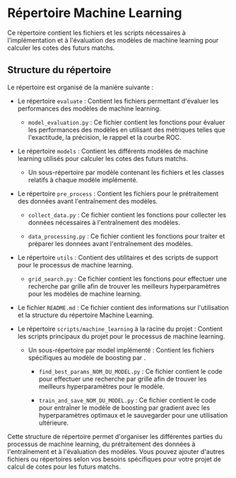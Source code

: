 # Répertoire Machine Learning

Ce répertoire contient les fichiers et les scripts nécessaires à l'implémentation et à l'évaluation des modèles de machine learning pour calculer les cotes des futurs matchs.

## Structure du répertoire

Le répertoire est organisé de la manière suivante :

- Le répertoire `evaluate` : Contient les fichiers permettant d'évaluer les performances des modèles de machine learning.

  - `model_evaluation.py` : Ce fichier contient les fonctions pour évaluer les performances des modèles en utilisant des métriques telles que l'exactitude, la précision, le rappel et la courbe ROC.

- Le répertoire `models` : Contient les différents modèles de machine learning utilisés pour calculer les cotes des futurs matchs.

  - Un sous-répertoire par modèle contenant les fichiers et les classes relatifs à chaque modèle implémenté.

- Le répertoire `pre_process` : Contient les fichiers pour le prétraitement des données avant l'entraînement des modèles.

  - `collect_data.py` : Ce fichier contient les fonctions pour collecter les données nécessaires à l'entraînement des modèles.

  - `data_processing.py` : Ce fichier contient les fonctions pour traiter et préparer les données avant l'entraînement des modèles.

- Le répertoire `utils` : Contient des utilitaires et des scripts de support pour le processus de machine learning.

  - `grid_search.py` : Ce fichier contient les fonctions pour effectuer une recherche par grille afin de trouver les meilleurs hyperparamètres pour les modèles de machine learning.

- Le fichier `README.md` : Ce fichier contient des informations sur l'utilisation et la structure du répertoire Machine Learning.

- Le répertoire `scripts/machine_learning` à la racine du projet : Contient les scripts principaux du projet pour le processus de machine learning.

  - Un sous-répertoire par model implémenté : Contient les fichiers spécifiques au modèle de boosting par .

    - `find_best_params_NOM_DU_MODEL.py` : Ce fichier contient le code pour effectuer une recherche par grille afin de trouver les meilleurs hyperparamètres pour le modèle.

    - `train_and_save_NOM_DU_MODEL.py` : Ce fichier contient le code pour entraîner le modèle de boosting par gradient avec les hyperparamètres optimaux et le sauvegarder pour une utilisation ultérieure.

Cette structure de répertoire permet d'organiser les différentes parties du processus de machine learning, du prétraitement des données à l'entraînement et à l'évaluation des modèles. Vous pouvez ajouter d'autres fichiers ou répertoires selon vos besoins spécifiques pour votre projet de calcul de cotes pour les futurs matchs.
